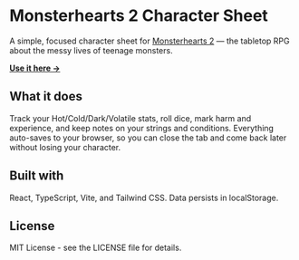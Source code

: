 # Monsterhearts 2 Character Sheet

A simple, focused character sheet for [Monsterhearts 2](https://buriedwithoutceremony.com/monsterhearts) — the tabletop RPG about the messy lives of teenage monsters.

**[Use it here →](https://monsters.levcraig.com)**

## What it does

Track your Hot/Cold/Dark/Volatile stats, roll dice, mark harm and experience, and keep notes on your strings and conditions. Everything auto-saves to your browser, so you can close the tab and come back later without losing your character.

## Built with

React, TypeScript, Vite, and Tailwind CSS. Data persists in localStorage.

## License

MIT License - see the LICENSE file for details.

